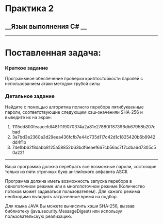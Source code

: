 # Практика 2
## __Язык выполнения C# __

____
# Поставленная задача:

### Краткое задание
Программное обеспечение проверки криптостойкости паролей с использованием атаки методом грубой силы

### Детальное задание
Найдите с помощью алгоритма полного перебора пятибуквенные пароли, соответствующие следующим хэш-значенияи SHA-256 и выведите их на экран:
1. 1115dd800feaacefdf481f1f9070374a2a81e27880f187396db67958b207cbad
2. 3a7bd3e2360a3d29eea436fcfb7e44c735d117c42d1c1835420b6b9942dd4f1b
3. 74e1bb62f8dabb8125a58852b63bdf6eaef667cb56ac7f7cdba6d7305c50a22f
____
Ваша программа должна перебрать все возможные пароли, состоящие только из пяти строчных букв английского алфавита ASCII.

Программа должна иметь возможность запуска перебора в однопоточном режиме или в многопоточном режиме (Количество потоков может задаваться пользователем). Для кажого режима необходимо выводить затраченное время на подбор.

Для языка JAVA
Вы можете вычислить хэши SHA-256, вызвав библиотеку (java.security.MessageDigest) или используя пользовательскую реализацию.
